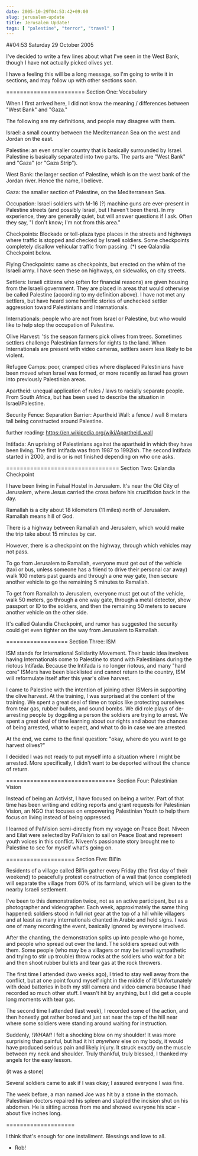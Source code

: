 ```yaml
---
date: 2005-10-29T04:53:42+09:00
slug: jerusalem-update
title: Jerusalem Update!
tags: [ "palestine", "terror", "travel" ]
---
```


##04:53 Saturday 29 October 2005

I've decided to write a few lines about what I've seen in the West Bank, though I have not actually picked olives yet.

I have a feeling this will be a long message, so I'm going to write it in sections, and may follow up with other sections soon.

=======================
Section One: Vocabulary

When I first arrived here, I did not know the meaning / differences between "West Bank" and "Gaza."

The following are my definitions, and people may disagree with them.

Israel: a small country between the Mediterranean Sea on the west and Jordan on the east.

Palestine: an even smaller country that is basically surrounded by Israel.  Palestine is basically separated into two parts.  The parts are "West Bank" and "Gaza" (or "Gaza Strip").

West Bank: the larger section of Palestine, which is on the west bank of the Jordan river.  Hence the name, I believe.

Gaza: the smaller section of Palestine, on the Mediterranean Sea.

Occupation: Israeli soldiers with M-16 (?) machine guns are ever-present in Palestine streets (and possibly Israel, but I haven't been there).  In my experience, they are generally quiet, but will answer questions if I ask.  Often they say, "I don't know; I'm not from this area."

Checkpoints: Blockade or toll-plaza type places in the streets and highways where traffic is stopped and checked by Israeli soldiers. Some checkpoints completely disallow vehicular traffic from passing. (*) see Qalandia Checkpoint below.

Flying Checkpoints: same as checkpoints, but erected on the whim of the Israeli army.  I have seen these on highways, on sidewalks, on city streets.

Settlers: Israeli citizens who (often for financial reasons) are given housing from the Israeli government.  They are placed in areas that would otherwise be called Palestine (according to my definition above).  I have not met any settlers, but have heard some horrific stories of unchecked settler aggression toward Palestinians and Internationals.

Internationals: people who are not from Israel or Palestine, but who would like to help stop the occupation of Palestine.

Olive Harvest: 'tis the season farmers pick olives from trees. Sometimes settlers challenge Palestinian farmers for rights to the land.  When Internationals are present with video cameras, settlers seem less likely to be violent.

Refugee Camps: poor, cramped cities where displaced Palestinians have been moved when Israel was formed, or more recently as Israel has grown into previously Palestinian areas.

Apartheid: unequal application of rules / laws to racially separate people.  From South Africa, but has been used to describe the situation in Israel/Palestine.

Security Fence:
Separation Barrier:
Apartheid Wall:  a fence / wall 8 meters tall being constructed around Palestine.

further reading: https://en.wikipedia.org/wiki/Apartheid_wall

Intifada: An uprising of Palestinians against the apartheid in which they have been living.  The first Intifada was from 1987 to 1992ish. The second Intifada started in 2000, and is or is not finished depending on who one asks.

=================================
Section Two:  Qalandia Checkpoint

I have been living in Faisal Hostel in Jerusalem.  It's near the Old City of Jerusalem, where Jesus carried the cross before his crucifixion back in the day.

Ramallah is a city about 18 kilometers (11 miles) north of Jerusalem. Ramallah means hill of God.

There is a highway between Ramallah and Jerusalem, which would make the trip take about 15 minutes by car.

However, there is a checkpoint on the highway, through which vehicles may not pass.

To go from Jerusalem to Ramallah, everyone must get out of the vehicle (taxi or bus, unless someone has a friend to drive their personal car away) walk 100 meters past guards and through a one way gate, then secure another vehicle to go the remaining 5 minutes to Ramallah.

To get from Ramallah to Jerusalem, everyone must get out of the vehicle, walk 50 meters, go through a one way gate, through a metal detector, show passport or ID to the soldiers, and then the remaining 50 meters to secure another vehicle on the other side.

It's called Qalandia Checkpoint, and rumor has suggested the security could get even tighter on the way from Jerusalem to Ramallah.

==================
Section Three: ISM

ISM stands for International Solidarity Movement.  Their basic idea involves having Internationals come to Palestine to stand with Palestinians during the riotous Intifada.  Because the Intifada is no longer riotous, and many "hard core" ISMers have been blacklisted and cannot return to the country, ISM will reformulate itself after this year's olive harvest.

I came to Palestine with the intention of joining other ISMers in supporting the olive harvest.  At the training, I was surprised at the content of the training.  We spent a great deal of time on topics like protecting ourselves from tear gas, rubber bullets, and sound bombs. We did role plays of de-arresting people by dogpiling a person the soldiers are trying to arrest.  We spent a great deal of time learning about our rights and about the chances of being arrested, what to expect, and what to do in case we are arrested.

At the end, we came to the final question: "okay, where do you want to go harvest olives?"

I decided I was not ready to put myself into a situation where I might be arrested.  More specifically, I didn't want to be deported without the chance of return.

================================
Section Four: Palestinian Vision

Instead of being an Activist, I have focused on being a writer.  Part of that time has been writing and editing reports and grant requests for Palestinian Vision, an NGO that focuses on empowering Palestinian Youth to help them focus on living instead of being oppressed.

I learned of PalVision semi-directly from my voyage on Peace Boat. Niveen and Eilat were selected by PalVision to sail on Peace Boat and represent youth voices in this conflict.  Niveen's passionate story brought me to Palestine to see for myself what's going on.

====================
Section Five: Bil'in

Residents of a village called Bil'in gather every Friday (the first day of their weekend) to peacefully protest construction of a wall that (once completed) will separate the village from 60% of its farmland, which will be given to the nearby Israeli settlement.

I've been to this demonstration twice, not as an active participant, but as a photographer and videographer.  Each week, approximately the same thing happened: soldiers stood in full riot gear at the top of a hill while villagers and at least as many internationals chanted in Arabic and held signs.  I was one of many recording the event, basically ignored by everyone involved.

After the chanting, the demonstration splits up into people who go home, and people who spread out over the land.  The soldiers spread out with them.  Some people (who may be a villagers or may be Israeli sympathetic and trying to stir up trouble) throw rocks at the soldiers who wait for a bit and then shoot rubber bullets and tear gas at the rock throwers.

The first time I attended (two weeks ago), I tried to stay well away from the conflict, but at one point found myself right in the middle of it!  Unfortunately with dead batteries in both my still camera and video camera because I had recorded so much other stuff.  I wasn't hit by anything, but I did get a couple long moments with tear gas.

The second time I attended (last week), I recorded some of the action, and then honestly got rather bored and just sat near the top of the hill near where some soldiers were standing around waiting for instruction.

Suddenly, _!*WHAM*!_ I felt a shocking blow on my shoulder!  It was more surprising than painful, but had it hit *anywhere* else on my body, it would have produced serious pain and likely injury.  It struck exactly on the muscle between my neck and shoulder.  Truly thankful, truly blessed, I thanked my angels for the easy lesson.

(it was a stone)

Several soldiers came to ask if I was okay; I assured everyone I was fine.

The week before, a man named Joe was hit by a stone in the stomach. Palestinian doctors repaired his spleen and stapled the incision shut on his abdomen.  He is sitting across from me and showed everyone his scar - about five inches long.

====================

I think that's enough for one installment.  Blessings and love to all.

- Rob!
